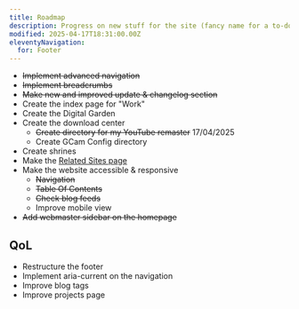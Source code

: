 ```yaml
---
title: Roadmap
description: Progress on new stuff for the site (fancy name for a to-do list)
modified: 2025-04-17T18:31:00.00Z
eleventyNavigation:
  for: Footer
---
```


- ~~Implement advanced navigation~~
- ~~Implement breadcrumbs~~
- ~~Make new and improved update & changelog section~~
- Create the index page for "Work"
- Create the Digital Garden
- Create the download center
  - ~~Create directory for my YouTube remaster~~ 17/04/2025
  - Create GCam Config directory
- Create shrines
- Make the [Related Sites page](/sites)
- Make the website accessible & responsive
  - ~~Navigation~~
  - ~~Table Of Contents~~
  - ~~Check blog feeds~~
  - Improve mobile view
- ~~Add webmaster sidebar on the homepage~~

## QoL

- Restructure the footer
- Implement aria-current on the navigation
- Improve blog tags
- Improve projects page


